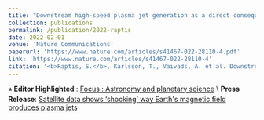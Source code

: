 ```yaml
---
title: "Downstream high-speed plasma jet generation as a direct consequence of shock reformation <small>⭐</small>"
collection: publications
permalink: /publication/2022-raptis
date: 2022-02-01
venue: 'Nature Communications'
paperurl: 'https://www.nature.com/articles/s41467-022-28110-4.pdf'
link: 'https://www.nature.com/articles/s41467-022-28110-4'
citation: '<b>Raptis, S.</b>, Karlsson, T., Vaivads, A. et al. Downstream high-speed plasma jet generation as a direct consequence of shock reformation. Nat Commun 13, 598 (2022). https://doi.org/10.1038/s41467-022-28110-4)'
---
```

**<small>⭐</small> Editor Highlighted** :  [Focus : Astronomy and planetary science](https://www.nature.com/collections/bbhbgahdfd) \\
**Press Release**: [Satellite data shows ‘shocking’ way Earth's magnetic field produces plasma jets](https://www.kth.se/en/aktuellt/nyheter/satellite-data-shows-shocking-way-earth-s-magnetic-field-produces-plasma-jets-1.1139242)
